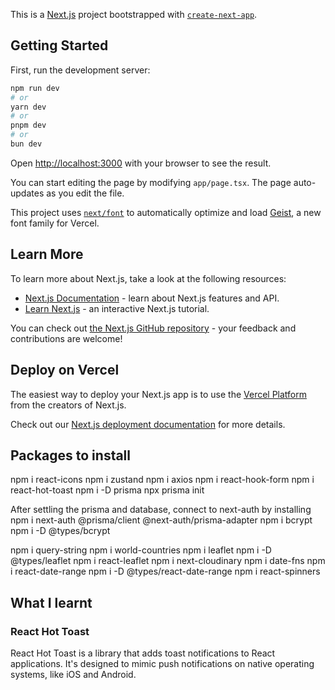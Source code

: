 This is a [Next.js](https://nextjs.org) project bootstrapped with [`create-next-app`](https://nextjs.org/docs/app/api-reference/cli/create-next-app).

## Getting Started

First, run the development server:

```bash
npm run dev
# or
yarn dev
# or
pnpm dev
# or
bun dev
```

Open [http://localhost:3000](http://localhost:3000) with your browser to see the result.

You can start editing the page by modifying `app/page.tsx`. The page auto-updates as you edit the file.

This project uses [`next/font`](https://nextjs.org/docs/app/building-your-application/optimizing/fonts) to automatically optimize and load [Geist](https://vercel.com/font), a new font family for Vercel.

## Learn More

To learn more about Next.js, take a look at the following resources:

- [Next.js Documentation](https://nextjs.org/docs) - learn about Next.js features and API.
- [Learn Next.js](https://nextjs.org/learn) - an interactive Next.js tutorial.

You can check out [the Next.js GitHub repository](https://github.com/vercel/next.js) - your feedback and contributions are welcome!

## Deploy on Vercel

The easiest way to deploy your Next.js app is to use the [Vercel Platform](https://vercel.com/new?utm_medium=default-template&filter=next.js&utm_source=create-next-app&utm_campaign=create-next-app-readme) from the creators of Next.js.

Check out our [Next.js deployment documentation](https://nextjs.org/docs/app/building-your-application/deploying) for more details.


## Packages to install

npm i react-icons
npm i zustand
npm i axios
npm i react-hook-form
npm i react-hot-toast
npm i -D prisma
npx prisma init

After settling the prisma and database, connect to next-auth by installing
npm i next-auth @prisma/client @next-auth/prisma-adapter
npm i bcrypt
npm i -D @types/bcrypt

npm i query-string
npm i world-countries
npm i leaflet
npm i -D @types/leaflet
npm i react-leaflet
npm i next-cloudinary
npm i date-fns
npm i react-date-range
npm i -D @types/react-date-range
npm i react-spinners

## What I learnt
### React Hot Toast
React Hot Toast is a library that adds toast notifications to React applications. It's designed to mimic push notifications on native operating systems, like iOS and Android.
